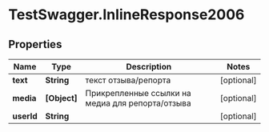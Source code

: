 # TestSwagger.InlineResponse2006

## Properties

Name | Type | Description | Notes
------------ | ------------- | ------------- | -------------
**text** | **String** | текст отзыва/репорта | [optional] 
**media** | **[Object]** | Прикрепленные ссылки на медиа для репорта/отзыва | [optional] 
**userId** | **String** |  | [optional] 


